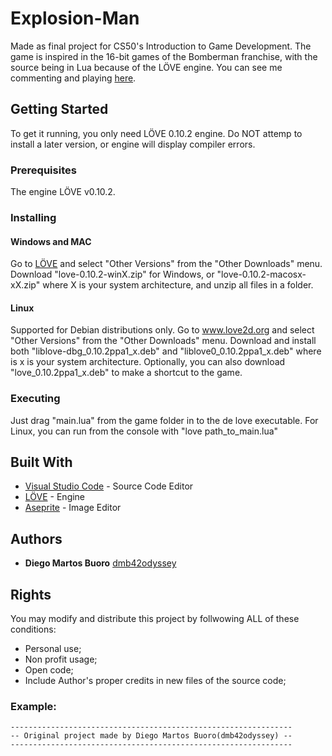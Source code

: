 # Explosion-Man

Made as final project for CS50's Introduction to Game Development. The game is inspired in the 16-bit games of the Bomberman franchise, with the source being in Lua because of the LÖVE engine. You can see me commenting and playing [here](https://www.youtube.com/watch?v=aFnkgOEx_zY&feature=youtu.be).

## Getting Started

To get it running, you only need LÖVE 0.10.2 engine. Do NOT attemp to install a later version, or engine will display compiler errors.

### Prerequisites

The engine LÖVE v0.10.2. 

### Installing


#### Windows and MAC
Go to [LÖVE](www.love2d.org) and select "Other Versions" from the "Other Downloads" menu. Download "love-0.10.2-winX.zip" for Windows, or "love-0.10.2-macosx-xX.zip" where X is your system architecture, and unzip all files in a folder. 

#### Linux
Supported for Debian distributions only. Go to www.love2d.org and select "Other Versions" from the "Other Downloads" menu. Download and install both "liblove-dbg_0.10.2ppa1_x.deb" and "liblove0_0.10.2ppa1_x.deb" where is x is your system architecture. Optionally, you can also download "love_0.10.2ppa1_x.deb" to make a shortcut to the game.

### Executing
Just drag "main.lua" from the game folder in to the de love executable. For Linux, you can run from the console with "love path_to_main.lua"

## Built With

* [Visual Studio Code](https://code.visualstudio.com/) - Source Code Editor
* [LÖVE](https://www.love2d.org) - Engine
* [Aseprite](https://www.aseprite.org/) - Image Editor

## Authors

* **Diego Martos Buoro** [dmb42odyssey](https://github.com/dmb42odyssey)

## Rights

You may modify and distribute this project by follwowing ALL of these conditions:
* Personal use;
* Non profit usage;
* Open code; 
* Include Author's proper credits in new files of the source code;

### Example:

```
---------------------------------------------------------------
-- Original project made by Diego Martos Buoro(dmb42odyssey) --
---------------------------------------------------------------
```
